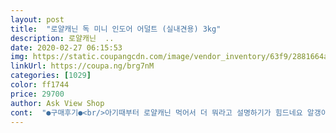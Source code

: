 ```yaml
---
layout: post 
title:  "로얄캐닌 독 미니 인도어 어덜트 (실내견용) 3kg" 
description: 로얄캐닌  ..
date: 2020-02-27 06:15:53 
img: https://static.coupangcdn.com/image/vendor_inventory/63f9/2881664af8781f641f267d8429f6c38b3313db6ffeaafee5c548cf24855c.jpg 
linkUrl: https://coupa.ng/brg7nM 
categories: [1029] 
color: ff1744 
price: 29700 
author: Ask View Shop 
cont:  "●구매후기●<br/>아기때부터 로얄캐닌 먹어서 더 뭐라고 설명하기가 힘드네요 알갱이 사이즈도 적당하고 가격도 오프라인보다 훨씬 저렴해서 좋아요 평소 동물병원이나 애견샾에서 구매했는데요 그동안 왜 비싸게 주고 산건지 후회했습니다 앞으로 쭉 이용할것같아요 잘 먹이고 또 구매하겠습니다.<br/><br/>우리아이가 처음부터 먹엇던사료입니다<br/>우리애기 잘먹네요 냄새도 구수하니쿠키냄새같고 변도 딱딱하니 이제 캐닌만먹여야겠어여 굿입니다!<br/>재구매할려고 들어왓다 상품평을 이제야쓰게됏네요 여튼.<br/>.<br/> 배송빠르고 잘먹어서 좋네요<br/>" 
---
```

